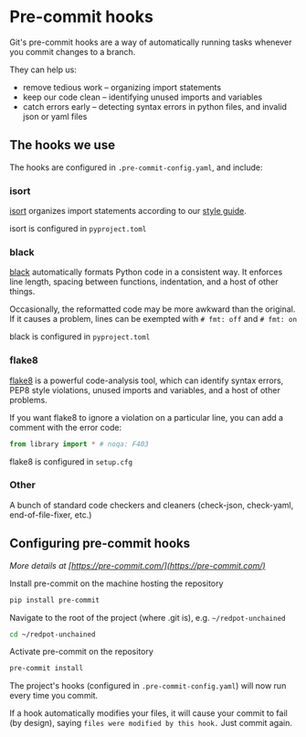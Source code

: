 # Pre-commit hooks
Git's pre-commit hooks are a way of automatically running tasks whenever you commit changes to a branch.

They can help us:
* remove tedious work – organizing import statements
* keep our code clean – identifying unused imports and variables
* catch errors early – detecting syntax errors in python files, and invalid json or yaml files

## The hooks we use
The hooks are configured in `.pre-commit-config.yaml`, and include:
### isort
[isort](https://pycqa.github.io/isort/) organizes import statements according to our [style guide](style-guide.md).

isort is configured in `pyproject.toml`

### black
[black](https://black.readthedocs.io/en/stable/) automatically formats Python code in a consistent way.  It enforces line length, spacing between functions, indentation, and a host of other things.

Occasionally, the reformatted code may be more awkward than the original.  If it causes a problem, lines can be exempted with `# fmt: off` and `# fmt: on`

black is configured in `pyproject.toml`

### flake8
[flake8](https://flake8.pycqa.org/en/latest/) is a powerful code-analysis tool, which can identify syntax errors, PEP8 style violations, unused imports and variables, and a host of other problems.

If you want flake8 to ignore a violation on a particular line, you can add a comment with the error code:
```python
from library import * # noqa: F403
```

flake8 is configured in `setup.cfg`

### Other
A bunch of standard code checkers and cleaners (check-json, check-yaml, end-of-file-fixer, etc.)

## Configuring pre-commit hooks
_More details at [https://pre-commit.com/](https://pre-commit.com/)_

Install pre-commit on the machine hosting the repository
```bash
pip install pre-commit
```

Navigate to the root of the project (where .git is), e.g. `~/redpot-unchained`
```bash
cd ~/redpot-unchained
```

Activate pre-commit on the repository
```bash
pre-commit install
```

The project's hooks (configured in `.pre-commit-config.yaml`) will now run every time you commit.

If a hook automatically modifies your files, it will cause your commit to fail (by design), saying
`files were modified by this hook.` Just commit again.
